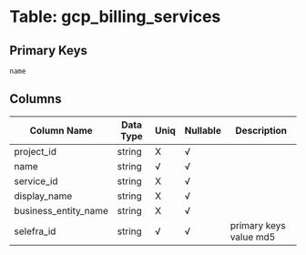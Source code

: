# Table: gcp_billing_services

## Primary Keys 

```
name
```


## Columns 

|  Column Name   |  Data Type  | Uniq | Nullable | Description | 
|  ----  | ----  | ----  | ----  | ---- | 
| project_id | string | X | √ |  | 
| name | string | √ | √ |  | 
| service_id | string | X | √ |  | 
| display_name | string | X | √ |  | 
| business_entity_name | string | X | √ |  | 
| selefra_id | string | √ | √ | primary keys value md5 | 


